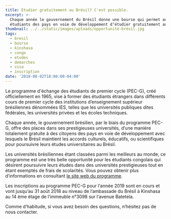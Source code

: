 ```yaml
---
title: Etudier gratuitement au Brésil? C'est possible.
excerpt: >-
  Chaque année le gouvernement du Brésil donne une bourse qui permet aux
  étudiants des pays en voie de développement d‘étudier gratuitement au Brésil.
thumbnail: ../../static/images/uploads/opportunité-brésil.jpg
tags:
  - bresil
  - bourse
  - kinshasa
  - congo
  - etudes
  - demarches
  - visa
  - inscription
date: '2018-08-02T18:00:00-04:00'
---
```

Le programme d'échange des étudiants de premier cycle (PEC-G), créé officiellement en 1965,  vise à former des étudiants étrangers dans différents cours de premier cycle des institutions d’enseignement supérieur brésiliennes dénommées IES, telles que les universités publiques dites fédérales, les universités privées et les écoles techniques.

Chaque année, le gouvernement brésilien, par le biais du programme PEC-G, offre des places dans ses prestigieuses universités, d’une manière totalement gratuite à des citoyens des pays en voie de développement avec lesquels le Brésil maintient les accords culturels, éducatifs, ou scientifiques pour poursuivre leurs études universitaires au Brésil.

Les universités brésiliennes étant classées parmi les meilleurs au monde, ce programme est une très belle opportunité pour les étudiants congolais qui désirent poursuivre leurs études dans des universités prestigieuses tout en étant exemptés de frais de scolarités.  Vous pouvez obtenir plus d’informations en consultant <a href="http://www.dce.mre.gov.br/en/PEC/PECG.php" target="_blank" rel="nofollow noopener">le site web du programme</a>.

Les inscriptions au programme PEC-G pour l‘année 2019 sont en cours et vont jusqu’au 31 août 2018 au niveau de l’ambassade du Brésil à Kinshasa au 14 ème étage de l‘immeuble n°3098 sur l‘avenue Batetela.

Comme d‘habitude, si vous avez besoin des questions, n‘hésitez pas de nous contacter.
